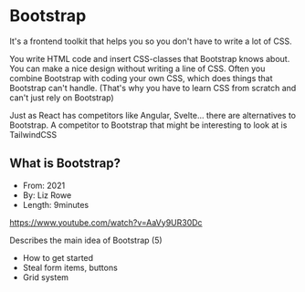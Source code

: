
# Bootstrap

It's a frontend toolkit that helps you so you don't have to write a lot of CSS.

You write HTML code and insert CSS-classes that Bootstrap knows about. You can make a nice design without writing a line of CSS. Often you combine Bootstrap with coding your own CSS, which does things that Bootstrap can't handle. (That's why you have to learn CSS from scratch and can't just rely on Bootstrap)

Just as React has competitors like Angular, Svelte... there are alternatives to Bootstrap. A competitor to Bootstrap that might be interesting to look at is TailwindCSS

##  What is Bootstrap?

- From: 2021
- By: Liz Rowe
- Length: 9minutes

https://www.youtube.com/watch?v=AaVy9UR30Dc

Describes the main idea of Bootstrap (5)
- How to get started
- Steal form items, buttons
- Grid system